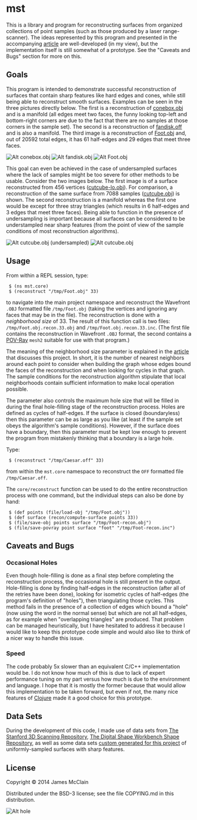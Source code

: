 # mst

This is a library and program for reconstructing surfaces from organized collections of point samples (such as those produced by a laser range-scanner).
The ideas represented by this program and presented in the accompanying
[article](http://daystrom-data-concepts.com/SR/)
are well-developed (in my view), but the implementation itself is still somewhat of a prototype.
See the "Caveats and Bugs" section for more on this.

## Goals

This program is intended to demonstrate successful reconstruction of surfaces that contain sharp features like hard edges and cones, while still being able to reconstruct smooth surfaces.
Examples can be seen in the three pictures directly below.
The first is a reconstruction of
[conebox.obj](http://www.daystrom-data-concepts.com/SR/data/conebox.obj)
and is a manifold (all edges meet two faces, the funny looking top-left and bottom-right corners are due to the fact that there are no samples at those corners in the sample set).
The second is a reconstruction of
[fandisk.off](http://shapes.aim-at-shape.net/ontologies/shapes/viewmodels.jsp)
and is also a manifold.
The third image is a reconstruction of
[Foot.obj](http://shapes.aim-at-shape.net/ontologies/shapes/viewmodels.jsp)
and, out of 20592 total edges, it has 61 half-edges and 29 edges that meet three faces.

![Alt conebox.obj](http://daystrom-data-concepts.com/SR/images/conebox.png)
![Alt fandisk.obj](http://daystrom-data-concepts.com/SR/images/fandisk.png)
![Alt Foot.obj](http://daystrom-data-concepts.com/SR/images/Foot.png)

This goal can even be achieved in the case of undersampled surfaces where the lack of samples might be too severe for other methods to be usable.
Consider the two images below.
The first image is of a surface reconstructed from 456 vertices
([cutcube-lo.obj](http://www.daystrom-data-concepts.com/SR/data/cutcube-lo.obj)).
For comparison, a reconstruction of the same surface from 7088 samples
([cutcube.obj](http://www.daystrom-data-concepts.com/SR/data/cutcube.obj))
is shown.
The second reconstruction is a manifold whereas the first one would be except for three stray triangles (which results in 6 half-edges and 3 edges that meet three faces).
Being able to function in the presence of undersampling is important because all surfaces can be considered to be understampled near sharp features (from the point of view of the sample conditions of most reconstruction algorithms).

![Alt cutcube.obj (undersampled)](http://daystrom-data-concepts.com/SR/images/cutcube-lo.png)
![Alt cutcube.obj](http://daystrom-data-concepts.com/SR/images/cutcube-hi.png)

## Usage

From within a REPL session, type:

     $ (ns mst.core)
     $ (reconstruct "/tmp/Foot.obj" 33)

to navigate into the main project namespace and reconstruct the Wavefront `.OBJ` formatted file `/tmp/Foot.obj` (taking the vertices and ignoring any faces that may be in the file).
The reconstruction is done with a *neighborhood size* of 33.
The result of this function call is two files: `/tmp/Foot.obj.recon.33.obj` and `/tmp/Foot.obj.recon.33.inc`.
(The first file contains the reconstruction in Wavefront `.OBJ` format,
the second contains a
[POV-Ray](http://www.povray.org/)
`mesh2` suitable for use with that program.)

The meaning of the neighborhood size parameter is explained in the
[article](http://daystrom-data-concepts.com/SR/)
that discusses this project.
In short, it is the number of nearest neighbors around each point to consider when building the graph whose edges bound the faces of the reconstruction and when looking for cycles in that graph.
The sample conditions for the reconstruction algorithm stipulate that local neighborhoods contain sufficient information to make local operation possible.

The parameter also controls the maximum hole size that will be filled in during the final hole-filling stage of the reconstruction process.
Holes are defined as cycles of half-edges.
If the surface is closed (boundaryless) then this parameter can be as large as you like (at least if the sample set obeys the algorithm's sample conditions).
However, if the surface does have a boundary, then this parameter must be kept low enough to prevent the program from mistakenly thinking that a boundary is a large hole.

Type:

     $ (reconstruct "/tmp/Caesar.off" 33)

from within the `mst.core` namespace to reconstruct the `OFF` formatted file `/tmp/Caesar.off`.

The `core/reconstruct` function can be used to do the entire reconstruction process with one command, but the individual steps can also be done by hand:

     $ (def points (file/load-obj "/tmp/Foot.obj"))
     $ (def surface (recon/compute-surface points 33))
     $ (file/save-obj points surface "/tmp/Foot-recon.obj")
     $ (file/save-povray point surface "foot" "/tmp/Foot-recon.inc")

## Caveats and Bugs

### Occasional Holes

Even though hole-filling is done as a final step before completing the reconstruction process, the occasional hole is still present in the output.
Hole-filling is done by finding half-edges in the reconstruction (after all of the retries have been done), looking for isometric cycles of half-edges (the program's definition of "holes"), then triangulating those cycles.
This method fails in the presence of a collection of edges which bound a "hole" (now using the word in the normal sense) but which are not all half-edges, as for example when "overlapping triangles" are produced.
That problem can be managed heuristically, but I have hesitated to address it because I would like to keep this prototype code simple and would also like to think of a nicer way to handle this issue.

### Speed

The code probably 5x slower than an equivalent C/C++ implementation would be.
I do not know how much of this is due to lack of expert performance tuning on my part versus how much is due to the environment and language.
I hope that it is mostly the former because that would allow this implementation to be taken forward, but even if not, the many nice features of
[Clojure](http://www.clojure.org)
made it a good choice for this prototype.

## Data Sets

During the development of this code, I made use of data sets from
[The Stanford 3D Scanning Repository](http://graphics.stanford.edu/data/3Dscanrep/),
[The Digital Shape Workbench Shape Repository](http://shapes.aim-at-shape.net/ontologies/shapes/viewmodels.jsp),
as well as some data sets
[custom generated for this project](http://daystrom-data-concepts.com/SR/src/objgen-src.tar.gz)
of uniformly-sampled surfaces with sharp features.

## License

Copyright © 2014 James McClain

Distributed under the BSD-3 license; see the file COPYING.md in this distribution.

![Alt hole](http://daystrom-data-concepts.com/SR/images/ra-moses.png)
